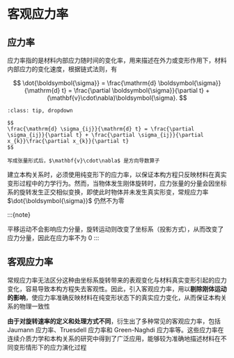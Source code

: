 # 客观应力率

## 应力率

应力率指的是材料内部应力随时间的变化率，用来描述在外力或变形作用下，材料内部应力的变化速度，根据链式法则，有

$$
\dot{\boldsymbol{\sigma}} = \frac{\mathrm{d} \boldsymbol{\sigma}}{\mathrm{d} t} = \frac{\partial \boldsymbol{\sigma}}{\partial t} + (\mathbf{v}\cdot\nabla)\boldsymbol{\sigma}.
$$

```{note}
:class: tip, dropdown

$$
\frac{\mathrm{d} \sigma_{ij}}{\mathrm{d} t} = \frac{\partial \sigma_{ij}}{\partial t} + \frac{\partial \sigma_{ij}}{\partial x_{k}}\frac{\partial x_{k}}{\partial t}
$$

写成张量形式后，$\mathbf{v}\cdot\nabla$ 是方向导数算子
```

建立本构关系时，必须使用纯变形下的应力率，以保证本构方程只反映材料在真实变形过程中的力学行为。然而，当物体发生刚体旋转时，应力张量的分量会因坐标系的旋转发生正交相似变换，即使此时物体并未发生真实形变，常规应力率 $\dot{\boldsymbol{\sigma}}$ 仍然不为零

:::{note}

平移运动不会影响应力分量，旋转运动则改变了坐标系（投影方式），从而改变了应力分量，因此在应力率不为 0
:::

## 客观应力率

常规应力率无法区分这种由坐标系旋转带来的表观变化与材料真实变形引起的应力变化，容易导致本构方程失去客观性。因此，引入客观应力率，用以**剔除刚体运动的影响**，使应力率准确反映材料在纯变形状态下的真实应力变化，从而保证本构关系的物理一致性

**由于对旋转速率的定义和处理方式不同**，衍生出了多种常见的客观应力率，包括 Jaumann 应力率、Truesdell 应力率和 Green-Naghdi 应力率等。这些应力率在连续介质力学和本构关系的研究中得到了广泛应用，能够较为准确地描述材料在不同变形情形下的应力演化过程

